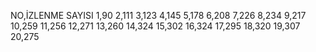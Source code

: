 NO,İZLENME SAYISI
1,90
2,111
3,123
4,145
5,178
6,208
7,226
8,234
9,217
10,259
11,256
12,271
13,260
14,324
15,302
16,324
17,295
18,320
19,307
20,275
